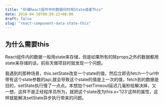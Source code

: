 ```yaml
---
title: "存储React组件中的数据何时用State或者This"
date: 2018-04-10T00:59:22+08:00
draft: false
slug: "react-component-data-state-this"
---
```


## 为什么需要this

React组件内的数据一般用state来存储，但是如果所有的除props之外的数据都用state来存储的话，前些天做项目时就发现一个问题。

我遇到的那种场景，this.setState改变一个state的值，然后立即去fetch一个url中带有这个state参数的api,就会导致这个state的值是上一次的值，fetch到的数据是旧的，setState执行慢了一点点。本想加个setTimeout延迟几毫秒给解决掉，又一想，这样不是正经程序员所为，就把这个state改为this.x=‘123’这样的属性，这样就能解决setState异步执行带来的问题。
